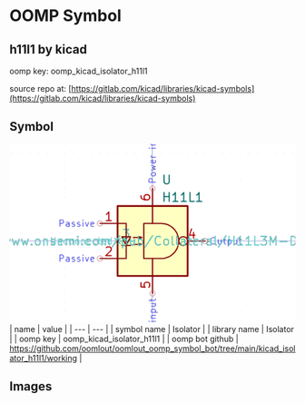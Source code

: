 # OOMP Symbol  
## h11l1  by kicad  
  
oomp key: oomp_kicad_isolator_h11l1  
  
source repo at: [https://gitlab.com/kicad/libraries/kicad-symbols](https://gitlab.com/kicad/libraries/kicad-symbols)  
## Symbol  
  
[![working.png](working_600.png)](working.png)  
| name | value | 
| --- | --- | 
| symbol name | Isolator | 
| library name | Isolator | 
| oomp key | oomp_kicad_isolator_h11l1 | 
| oomp bot github | https://github.com/oomlout/oomlout_oomp_symbol_bot/tree/main/kicad_isolator_h11l1/working | 
## Images  
